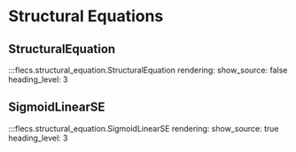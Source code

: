 # Structural Equations

## StructuralEquation

:::flecs.structural_equation.StructuralEquation
    rendering:
      show_source: false
      heading_level: 3

## SigmoidLinearSE

:::flecs.structural_equation.SigmoidLinearSE
    rendering:
      show_source: true
      heading_level: 3